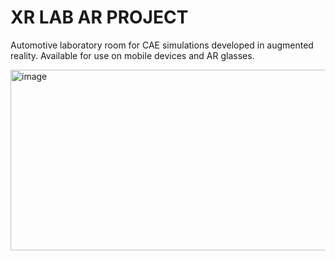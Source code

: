 # XR LAB AR PROJECT

Automotive laboratory room for CAE simulations developed in augmented reality. Available for use on mobile devices and AR glasses.

<img width="610" height="289" alt="image" src="https://github.com/user-attachments/assets/6c9acacd-64a6-4700-8963-a25690f25e77" />

